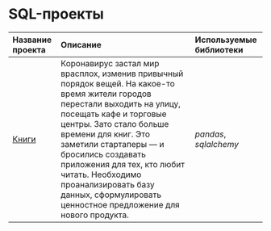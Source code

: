 # SQL-проекты

| Название проекта | Описание | Используемые библиотеки | 
| :---------------------- | :---------------------- | :---------------------- |
| [Книги](https://github.com/Alinoindo/SQL/tree/main/Книги) | Коронавирус застал мир врасплох, изменив привычный порядок вещей. На какое-то время жители городов перестали выходить на улицу, посещать кафе и торговые центры. Зато стало больше времени для книг. Это заметили стартаперы — и бросились создавать приложения для тех, кто любит читать. Необходимо проанализировать базу данных, сформулировать ценностное предложение для нового продукта. | *pandas*, *sqlalchemy* |
